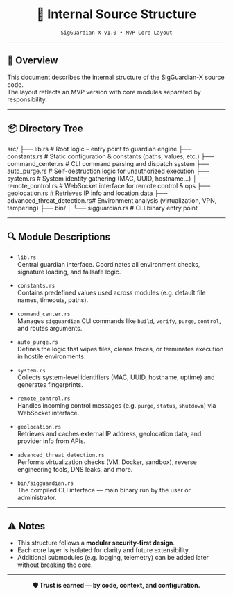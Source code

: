 <h1 align="center">📁 Internal Source Structure</h1>
<p align="center"><code>SigGuardian-X v1.0 • MVP Core Layout</code></p>

---

## 🧬 Overview

This document describes the internal structure of the SigGuardian-X source code.  
The layout reflects an MVP version with core modules separated by responsibility.

---

## 📦 Directory Tree

src/ ├── lib.rs                      # Root logic – entry point to guardian engine ├── constants.rs                # Static configuration & constants (paths, values, etc.) ├── command_center.rs           # CLI command parsing and dispatch system ├── auto_purge.rs               # Self-destruction logic for unauthorized execution ├── system.rs                   # System identity gathering (MAC, UUID, hostname...) ├── remote_control.rs           # WebSocket interface for remote control & ops ├── geolocation.rs              # Retrieves IP info and location data ├── advanced_threat_detection.rs# Environment analysis (virtualization, VPN, tampering) ├── bin/ │   └── sigguardian.rs          # CLI binary entry point

---

## 🔍 Module Descriptions

- `lib.rs`  
  Central guardian interface. Coordinates all environment checks, signature loading, and failsafe logic.

- `constants.rs`  
  Contains predefined values used across modules (e.g. default file names, timeouts, paths).

- `command_center.rs`  
  Manages `sigguardian` CLI commands like `build`, `verify`, `purge`, `control`, and routes arguments.

- `auto_purge.rs`  
  Defines the logic that wipes files, cleans traces, or terminates execution in hostile environments.

- `system.rs`  
  Collects system-level identifiers (MAC, UUID, hostname, uptime) and generates fingerprints.

- `remote_control.rs`  
  Handles incoming control messages (e.g. `purge`, `status`, `shutdown`) via WebSocket interface.

- `geolocation.rs`  
  Retrieves and caches external IP address, geolocation data, and provider info from APIs.

- `advanced_threat_detection.rs`  
  Performs virtualization checks (VM, Docker, sandbox), reverse engineering tools, DNS leaks, and more.

- `bin/sigguardian.rs`  
  The compiled CLI interface — main binary run by the user or administrator.

---

## ⚠️ Notes

- This structure follows a **modular security-first design**.
- Each core layer is isolated for clarity and future extensibility.
- Additional submodules (e.g. logging, telemetry) can be added later without breaking the core.

---

<p align="center"><strong>🛡️ Trust is earned — by code, context, and configuration.</strong></p>